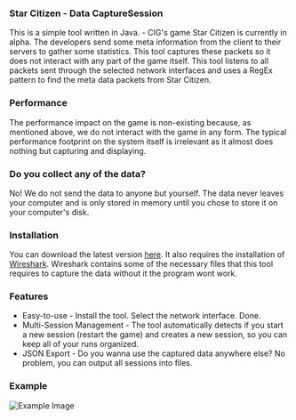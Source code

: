 ### Star Citizen - Data CaptureSession

This is a simple tool written in Java. - CIG's game Star Citizen is currently in alpha. The developers send some meta information
from the client to their servers to gather some statistics. This tool captures these packets so it does not interact with
any part of the game itself. This tool listens to all packets sent through the selected network interfaces and uses a
RegEx pattern to find the meta data packets from Star Citizen.

### Performance

The performance impact on the game is non-existing because, as mentioned above, we do not interact with the game in any form.
The typical performance footprint on the system itself is irrelevant as it almost does nothing but capturing and displaying.

### Do you collect any of the data?

No! We do not send the data to anyone but yourself. The data never leaves your computer and is only stored in memory until
you chose to store it on your computer's disk.

### Installation

You can download the latest version [here](https://github.com/starcitizendotguide/DataCapture/releases). It also requires
the installation of [Wireshark](https://www.wireshark.org/#download). Wireshark contains some of the necessary files that
this tool requires to capture the data without it the program wont work. 

### Features

 - Easy-to-use - Install the tool. Select the network interface. Done.
 - Multi-Session Management - The tool automatically detects if you start a new session (restart the game) and creates
 a new session, so you can keep all of your runs organized.
 - JSON Export - Do you wanna use the captured data anywhere else? No problem, you can output all sessions into files.

### Example

![Example Image](https://screenshotscdn.firefoxusercontent.com/images/7547b353-8fb0-405b-a0a4-4a21145a9c3d.png)

